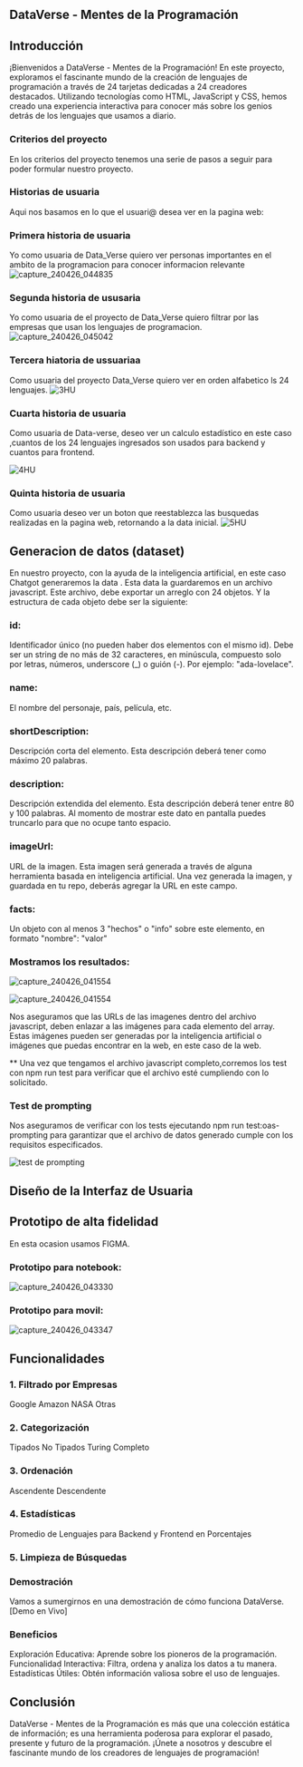 ## DataVerse - Mentes de la Programación

## Introducción
¡Bienvenidos a DataVerse - Mentes de la Programación! En este proyecto, exploramos el fascinante mundo de la creación de lenguajes de programación a través de 24 tarjetas dedicadas a 24 creadores destacados. Utilizando tecnologías como HTML, JavaScript y CSS, hemos creado una experiencia interactiva para conocer más sobre los genios detrás de los lenguajes que usamos a diario.
 ### Criterios del proyecto
 
 En los criterios del proyecto tenemos una serie de pasos a seguir para poder formular nuestro proyecto.

 ### Historias de usuaria
 
  Aqui nos basamos en lo que el usuari@ desea ver en la pagina web:
 
 ### Primera historia de usuaria
 
 Yo como usuaria de Data_Verse quiero ver personas importantes en el ambito de la programacion para conocer informacion relevante
 ![capture_240426_044835](https://github.com/Famelzulo/DEV014-Dataverse/assets/126844509/be034759-925b-4e5c-bd77-3b944c376315)

 
 ### Segunda historia de ususaria
 
 Yo como usuaria de el proyecto de Data_Verse  quiero filtrar por las empresas que usan los lenguajes de programacion.
 ![capture_240426_045042](https://github.com/Famelzulo/DEV014-Dataverse/assets/126844509/560384bf-3081-4d00-91c2-13fcf13969e0)

 
 ### Tercera hiatoria de ussuariaa
 
 Como usuaria del proyecto Data_Verse quiero ver en orden alfabetico ls 24 lenguajes.
![3HU](https://github.com/Famelzulo/DEV014-Dataverse/assets/126844509/2c8880de-45fc-4031-96ca-e6ab5ed81f70)

 
 ### Cuarta historia de usuaria
 
 Como usuaria de Data-verse, deseo ver un calculo estadístico en este caso ,cuantos de los 24 lenguajes ingresados son usados para backend y cuantos para frontend.
 
 ![4HU](https://github.com/Famelzulo/DEV014-Dataverse/assets/126844509/8f0da5fd-a798-42d2-afeb-1f6f1a42a224)

 
 ### Quinta historia de usuaria
 
 Como usuaria deseo ver un boton que reestablezca las busquedas realizadas en la pagina web, retornando a la data inicial.
 ![5HU](https://github.com/Famelzulo/DEV014-Dataverse/assets/126844509/2be1f84d-b5c7-4a7e-a6d6-058bc457af93)

 

 ## Generacion de datos (dataset)
 
 En nuestro proyecto, con la ayuda de la inteligencia artificial, en este caso Chatgot generaremos la data .
Esta data la guardaremos en un archivo javascript. Este archivo, debe exportar un arreglo con 24 objetos. Y la estructura de cada objeto debe ser la siguiente:

### id:
Identificador único (no pueden haber dos elementos con el mismo id). Debe ser un string de no más de 32 caracteres, en minúscula, compuesto solo por letras, números, underscore (_) o guión (-). Por ejemplo: "ada-lovelace".

### name:
El nombre del personaje, país, película, etc.

### shortDescription:
Descripción corta del elemento. Esta descripción deberá tener como máximo 20 palabras.

### description:
Descripción extendida del elemento. Esta descripción deberá tener entre 80 y 100 palabras. Al momento de mostrar este dato en pantalla puedes truncarlo para que no ocupe tanto espacio.

### imageUrl:
URL de la imagen. Esta imagen será generada a través de alguna herramienta basada en inteligencia artificial. Una vez generada la imagen, y guardada en tu repo, deberás agregar la URL en este campo.

### facts:
Un objeto con al menos 3 "hechos" o "info" sobre este elemento, en formato "nombre": "valor"

### Mostramos los resultados:

![capture_240426_041554](https://github.com/Famelzulo/DEV014-Dataverse/assets/126844509/152c54a2-5081-4dfa-9688-bd56e0dff19c)


![capture_240426_041554](https://github.com/Famelzulo/DEV014-Dataverse/assets/126844509/914e7957-9ac1-4a74-b8c1-1d7005d7b576)

Nos aseguramos que las URLs de las imagenes dentro del archivo javascript, deben enlazar a las imágenes para cada elemento del array. Estas imágenes pueden ser generadas por la inteligencia artificial o imágenes que puedas encontrar en la web, en este caso de la web.

** Una vez que tengamos el archivo javascript completo,corremos los test con npm run test para verificar que el archivo esté cumpliendo con lo solicitado.

### Test de prompting 

Nos aseguramos  de verificar con los tests ejecutando npm run test:oas-prompting para garantizar que el archivo de datos generado cumple con los requisitos especificados.

![test de prompting](https://github.com/Famelzulo/DEV014-Dataverse/assets/126844509/0eb36cf2-0ee2-4342-a072-8e09fbf97b5c)


## Diseño de la Interfaz de Usuaria

## Prototipo de alta fidelidad
En esta ocasion usamos FIGMA.

### Prototipo para notebook:

![capture_240426_043330](https://github.com/Famelzulo/DEV014-Dataverse/assets/126844509/e8d88d07-d06a-497c-ab73-ef8358488331)

### Prototipo para movil:

![capture_240426_043347](https://github.com/Famelzulo/DEV014-Dataverse/assets/126844509/3442a2bc-d2ac-454b-8771-5788bdaff050)



## Funcionalidades

### 1. Filtrado por Empresas
Google
Amazon
NASA
Otras
### 2. Categorización
Tipados
No Tipados
Turing Completo
### 3. Ordenación
Ascendente
Descendente
### 4. Estadísticas
Promedio de Lenguajes para Backend y Frontend en Porcentajes
### 5. Limpieza de Búsquedas

### Demostración

Vamos a sumergirnos en una demostración de cómo funciona DataVerse. [Demo en Vivo]

### Beneficios
Exploración Educativa: Aprende sobre los pioneros de la programación.
Funcionalidad Interactiva: Filtra, ordena y analiza los datos a tu manera.
Estadísticas Útiles: Obtén información valiosa sobre el uso de lenguajes.
## Conclusión
DataVerse - Mentes de la Programación es más que una colección estática de información; es una herramienta poderosa para explorar el pasado, presente y futuro de la programación. ¡Únete a nosotros y descubre el fascinante mundo de los creadores de lenguajes de programación!
